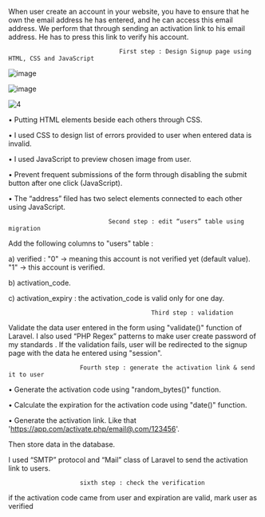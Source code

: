 When user create an account in your website, you have to ensure that he own the email address he has entered, and he can access this email address.
We perform  that through sending an activation link to his email address.
He has to press this link to verify his account.

                                   First step : Design Signup page using HTML, CSS and JavaScript
![image](https://github.com/AnasBarakat01/EmailVerification-Laravel/assets/155667484/a8fee439-67f8-4646-9609-5e9227dd3ccf)

![image](https://github.com/AnasBarakat01/EmailVerification-Laravel/assets/155667484/2485dafd-39e8-4591-a0d2-5fd8cac3d83f)

![4](https://github.com/AnasBarakat01/EmailVerification-Laravel/assets/155667484/a711c38e-36b0-499d-abbe-2d67e89c082b)



•	Putting HTML elements beside each others through CSS.

•	I used CSS to design list of errors provided to user when entered data is invalid.

•	I used JavaScript to preview chosen image from user.

•	Prevent frequent submissions of the form through disabling the submit button after one click (JavaScript).

•	The “address” filed has two select elements connected to each other using JavaScript.



                                Second step : edit “users” table using migration

Add the following columns to "users" table : 

a) verified : "0" -> meaning this account is not verified yet (default value).  "1" -> this account is verified.

b) activation_code.

c) activation_expiry : the activation_code is valid only for one day.




                                            Third step : validation 

Validate the data user entered in the form using "validate()" function of Laravel.
I also used “PHP Regex” patterns to make user create password of my standards .
If the validation fails, user will be redirected to the signup page with the data he entered using "session".


                        Fourth step : generate the activation link & send it to user
                        
•	Generate the activation code using  "random_bytes()" function.

•	Calculate the expiration for the activation code using "date()" function.

•	Generate the activation link. Like that  'https://app.com/activate.php/email@.com/123456'.

Then store data in the database.

I used “SMTP” protocol and “Mail” class of Laravel to send the activation link to users.


                        sixth step : check the verification

if the activation code came from user and expiration are valid, mark user as verified

